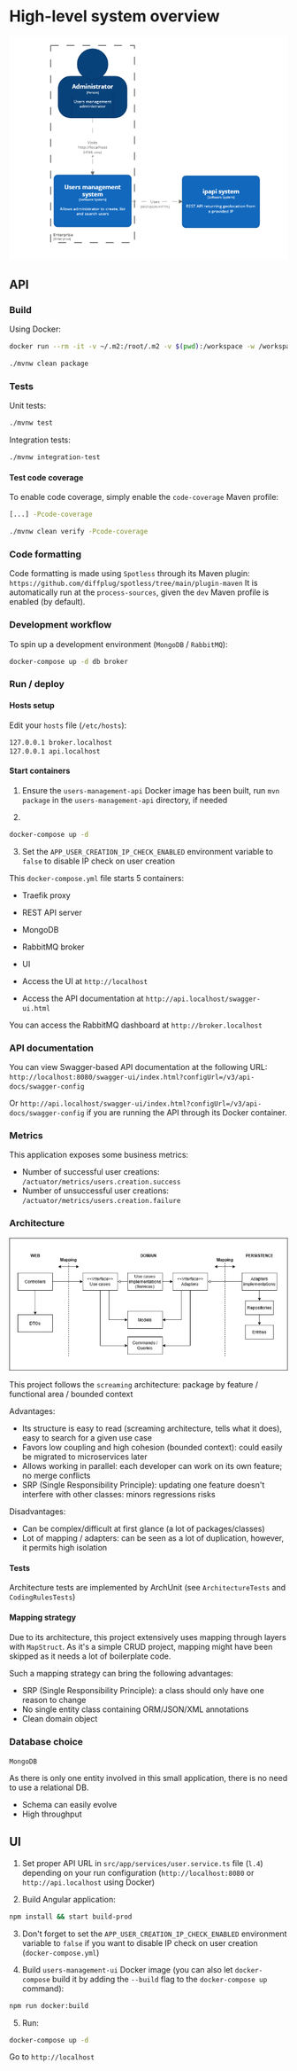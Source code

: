 # High-level system overview
![High-level system overview](users-management-api/docs/system-overview.png "High-level system overview")


## API

### Build 

Using Docker:
```bash
docker run --rm -it -v ~/.m2:/root/.m2 -v $(pwd):/workspace -w /workspace maven:3.6.3-jdk-11 mvn clean package
```

```bash
./mvnw clean package
```

### Tests

Unit tests:
```bash
./mvnw test
```

Integration tests:
```bash
./mvnw integration-test
```

#### Test code coverage

To enable code coverage, simply enable the `code-coverage` Maven profile:
```bash
[...] -Pcode-coverage
```
```bash
./mvnw clean verify -Pcode-coverage
```

### Code formatting

Code formatting is made using `Spotless` through its Maven plugin: `https://github.com/diffplug/spotless/tree/main/plugin-maven`
It is automatically run at the `process-sources`, given the `dev` Maven profile is enabled (by default).

### Development workflow

To spin up a development environment (`MongoDB` / `RabbitMQ`):
```bash
docker-compose up -d db broker
```

### Run / deploy

#### Hosts setup
Edit your `hosts` file (`/etc/hosts`):

```
127.0.0.1 broker.localhost
127.0.0.1 api.localhost
```

#### Start containers

1. Ensure the `users-management-api` Docker image has been built, run `mvn package` in the `users-management-api` directory, if needed

2.
```bash
docker-compose up -d
```

3. Set the `APP_USER_CREATION_IP_CHECK_ENABLED` environment variable to `false` to disable IP check on user creation

This `docker-compose.yml` file starts 5 containers:
- Traefik proxy
- REST API server
- MongoDB
- RabbitMQ broker
- UI

- Access the UI at `http://localhost`

- Access the API documentation at `http://api.localhost/swagger-ui.html`

You can access the RabbitMQ dashboard at `http://broker.localhost`

### API documentation

You can view Swagger-based API documentation at the following URL:
`http://localhost:8080/swagger-ui/index.html?configUrl=/v3/api-docs/swagger-config`

Or `http://api.localhost/swagger-ui/index.html?configUrl=/v3/api-docs/swagger-config` if you are running the API through its Docker container.

### Metrics

This application exposes some business metrics:
- Number of successful user creations: `/actuator/metrics/users.creation.success`
- Number of unsuccessful user creations: `/actuator/metrics/users.creation.failure`


### Architecture

![Architecture diagram](users-management-api/docs/architecture-diagram.png "Architecture diagram")


This project follows the `screaming` architecture: package by feature / functional area / bounded context
    
Advantages:
- Its structure is easy to read (screaming architecture, tells what it does), easy to search for a given use case
- Favors low coupling and high cohesion (bounded context): could easily be migrated to microservices later
- Allows working in parallel: each developer can work on its own feature; no merge conflicts
- SRP (Single Responsibility Principle): updating one feature doesn't interfere with other classes: minors regressions risks

Disadvantages:
- Can be complex/difficult at first glance (a lot of packages/classes)
- Lot of mapping / adapters: can be seen as a lot of duplication, however, it permits high isolation

#### Tests
Architecture tests are implemented by ArchUnit (see `ArchitectureTests` and `CodingRulesTests`)

#### Mapping strategy

Due to its architecture, this project extensively uses mapping through layers with `MapStruct`.
As it's a simple CRUD project, mapping might have been skipped as it needs a lot of boilerplate code.

Such a mapping strategy can bring the following advantages:
- SRP (Single Responsibility Principle): a class should only have one reason to change
- No single entity class containing ORM/JSON/XML annotations
- Clean domain object

### Database choice

`MongoDB`

As there is only one entity involved in this small application, there is no need to use a relational DB.
- Schema can easily evolve
- High throughput


## UI

1. Set proper API URL in `src/app/services/user.service.ts` file (`l.4`) depending on your run configuration (`http://localhost:8080` or `http://api.localhost` using Docker)

2. Build Angular application:
```bash
npm install && start build-prod
```

3. Don't forget to set the `APP_USER_CREATION_IP_CHECK_ENABLED` environment variable to `false` if you want to disable IP check on user creation (`docker-compose.yml`)

4. Build `users-management-ui` Docker image (you can also let `docker-compose` build it by adding the `--build` flag to the `docker-compose up` command):
```bash
npm run docker:build
```

5. Run:
```bash
docker-compose up -d
```

Go to `http://localhost`
